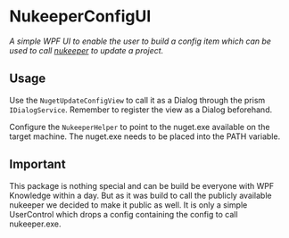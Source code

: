 # NukeeperConfigUI

*A simple WPF UI to enable the user to build a config item which can be used to call [nukeeper](https://github.com/NuKeeperDotNet/NuKeeper) to update a project.*

## Usage

Use the `NugetUpdateConfigView` to call it as a Dialog through the prism `IDialogService`. Remember to register the view as a Dialog beforehand.

Configure the `NukeeperHelper` to point to the nuget.exe available on the target machine. The nuget.exe needs to be placed into the PATH variable.

## Important

This package is nothing special and can be build be everyone with WPF Knowledge within a day. But as it was build to call the publicly available nukeeper we decided to make it public as well. It is only a simple UserControl which drops a config containing the config to call nukeeper.exe.
